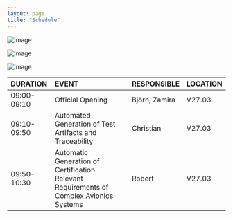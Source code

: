 ```yaml
---
layout: page
title: "Schedule"
---
```

![image](https://github.com/Edwin-Isidory/ils.doctoral.seminar.2024.github.io/assets/148284895/f80fa160-3a6e-457e-8101-c2a2c2f49dc8)
  
  ![image](https://github.com/Edwin-Isidory/ils.doctoral.seminar.2024.github.io/assets/148284895/b8731cd5-69e2-45e9-98df-5bbfeb234a41)


  ![image](https://github.com/Edwin-Isidory/ils.doctoral.seminar.2024.github.io/assets/148284895/19ed92a4-a914-48e9-8ea4-a31382e8159d)


|DURATION|EVENT|RESPONSIBLE|LOCATION|
|:-|:-|:-|:-|
|   09:00-09:10       | Official Opening                                                                 | Björn, Zamira | V27.03   |
|   09:10-09:50       | Automated Generation of Test Artifacts and Traceability                          | Christian      | V27.03   |
|   09:50-10:30       | Automatic Generation of Certification Relevant Requirements of Complex Avionics Systems | Robert   | V27.03   |
